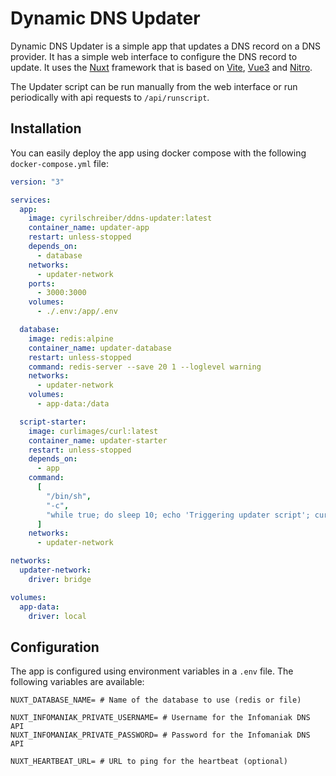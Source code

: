# Dynamic DNS Updater 

Dynamic DNS Updater is a simple app that updates a DNS record on a DNS provider. It has a simple web interface to configure the DNS record to update. It uses the [Nuxt](https://nuxt.com/) framework that is based on [Vite](https://vitejs.dev/), [Vue3](https://vuejs.org/) and [Nitro](https://nitro.unjs.io/).

The Updater script can be run manually from the web interface or run periodically with api requests to `/api/runscript`.

## Installation
You can easily deploy the app using docker compose with the following `docker-compose.yml` file:
```yaml
version: "3"

services:
  app:
    image: cyrilschreiber/ddns-updater:latest
    container_name: updater-app
    restart: unless-stopped
    depends_on:
      - database
    networks:
      - updater-network
    ports:
      - 3000:3000
    volumes:
      - ./.env:/app/.env

  database:
    image: redis:alpine
    container_name: updater-database
    restart: unless-stopped
    command: redis-server --save 20 1 --loglevel warning
    networks:
      - updater-network
    volumes:
      - app-data:/data

  script-starter:
    image: curlimages/curl:latest
    container_name: updater-starter
    restart: unless-stopped
    depends_on:
      - app
    command:
      [
        "/bin/sh",
        "-c",
        "while true; do sleep 10; echo 'Triggering updater script'; curl 'http://app:3000/api/runscript' -s -H 'Accept: application/json'; sleep 3600; done"
      ]
    networks:
      - updater-network

networks:
  updater-network:
    driver: bridge

volumes:
  app-data:
    driver: local        
```
## Configuration
The app is configured using environment variables in a `.env` file. The following variables are available:
```dotenv
NUXT_DATABASE_NAME= # Name of the database to use (redis or file)

NUXT_INFOMANIAK_PRIVATE_USERNAME= # Username for the Infomaniak DNS API
NUXT_INFOMANIAK_PRIVATE_PASSWORD= # Password for the Infomaniak DNS API

NUXT_HEARTBEAT_URL= # URL to ping for the heartbeat (optional)
```
